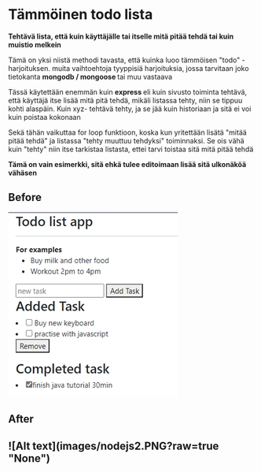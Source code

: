 <h1>Tämmöinen todo lista</h1>
<b>Tehtävä lista, että kuin käyttäjälle tai itselle mitä pitää tehdä tai kuin muistio melkein </b>

Tämä on yksi niistä methodi tavasta, että kuinka luoo tämmöisen "todo" - harjoituksen.
muita vaihtoehtoja tyyppisiä harjoituksia, jossa tarvitaan joko tietokanta <b>mongodb / mongoose </b> tai muu vastaava

Tässä käytettään enemmän kuin <b>express </b> eli kuin sivusto toiminta tehtävä, että käyttäjä itse lisää mitä pitä tehdä, mikäli listassa tehty, niin se tippuu kohti alaspäin.
Kuin xyz- tehtävä tehty, ja se jää kuin historiaan ja sitä ei voi kuin poistaa kokonaan

Sekä tähän vaikuttaa for loop funktioon, koska kun yritettään lisätä "mitää pitää tehdä" ja listassa "tehty muuttuu tehdyksi" toiminnaksi. Se ois vähä kuin "tehty" niin itse tarkistaa listasta, ettei tarvi toistaa sitä mitä pitää tehdä

<b>Tämä on vain esimerkki, sitä ehkä tulee editoimaan lisää sitä ulkonäköä vähäsen</b>
<br><h2>Before</h2>
![Alt text](images/nodejs1.PNG?raw=true "None")

<h2>After<h2>
![Alt text](images/nodejs2.PNG?raw=true "None")


